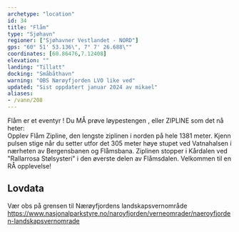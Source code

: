 ```yaml
---
archetype: "location"
id: 34
title: "Flåm"
type: "Sjøhavn"
regioner: ["Sjøhavner Vestlandet - NORD"]
gps: "60° 51' 53.136\", 7° 7' 26.688\""
coordinates: [60.86476,7.12408]
elevation: ""
landing: "Tillatt"
docking: "Småbåthavn"
warning: "OBS Nærøyfjorden LVO like ved"
updated: "Sist oppdatert januar 2024 av mikael"
aliases:
- /vann/208
---
```


Flåm er et eventyr ! Du MÅ prøve løypestengen , eller  ZIPLINE  som det nå heter:\
Opplev Flåm Zipline, den lengste ziplinen i norden på hele 1381 meter. Kjenn pulsen stige når du setter utfor det 305 meter høye stupet ved Vatnahalsen i nærheten av Bergensbanen og Flåmsbana. Ziplinen stopper i Kårdalen ved "Rallarrosa Stølsysteri" i den øverste delen av Flåmsdalen. Velkommen til en RÅ opplevelse!

## Lovdata

Vær obs på grensen til Nærøyfjordens landskapsvernområde\
https://www.nasjonalparkstyre.no/naroyfjorden/verneomrader/naeroyfjorden-landskapsvernomrade
